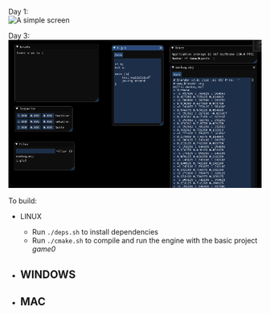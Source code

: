 Day 1:<br>
![A simple screen](/images/day1.png)

Day 3:<br>
![File Editor, and file events with inotify](/images/day3.png)


To build:

- LINUX
  - Run `./deps.sh` to install dependencies
  - Run `./cmake.sh` to compile and run the engine with the basic project _game0_
	
- WINDOWS
  -

- MAC
  -
